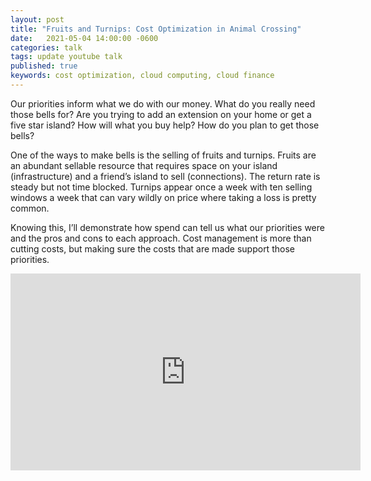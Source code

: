```yaml
---
layout: post
title: "Fruits and Turnips: Cost Optimization in Animal Crossing"
date:   2021-05-04 14:00:00 -0600
categories: talk
tags: update youtube talk
published: true
keywords: cost optimization, cloud computing, cloud finance
---
```


Our priorities inform what we do with our money. What do you really need those bells for? Are you trying to add an extension on your home or get a five star island? How will what you buy help? How do you plan to get those bells?

One of the ways to make bells is the selling of fruits and turnips. Fruits are an abundant sellable resource that requires space on your island (infrastructure) and a friend’s island to sell (connections). The return rate is steady but not time blocked. Turnips appear once a week with ten selling windows a week that can vary wildly on price where taking a loss is pretty common.

Knowing this, I’ll demonstrate how spend can tell us what our priorities were and the pros and cons to each approach. Cost management is more than cutting costs, but making sure the costs that are made support those priorities.

<iframe width="560" height="315" src="https://www.youtube.com/embed/IEOlbOt4yKk" title="YouTube video player" frameborder="0" allow="accelerometer; autoplay; clipboard-write; encrypted-media; gyroscope; picture-in-picture" allowfullscreen></iframe>
